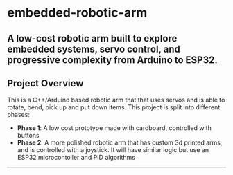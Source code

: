 # embedded-robotic-arm
A low-cost robotic arm built to explore embedded systems, servo control, and progressive complexity from Arduino to ESP32.
---

## Project Overview
This is a C++/Arduino based robotic arm that that uses servos and is able to rotate, bend,  pick up and put down items. This project is split into different phases:

- **Phase 1**: A low cost prototype made with cardboard, controlled with buttons
- **Phase 2**: A more polished robotic arm that has custom 3d printed arms, and is controlled with a joystick. It will have similar logic but use an ESP32 microcontoller and PID algorithms


---
